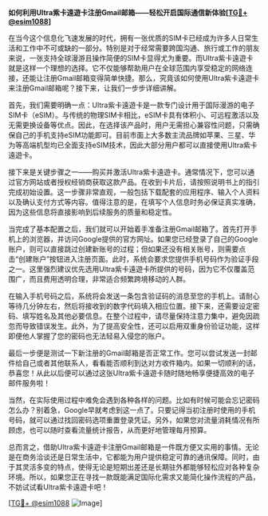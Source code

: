 **如何利用Ultra紫卡遠遊卡注册Gmail邮箱——轻松开启国际通信新体验[[TG💪+ @esim1088](https://t.me/s/esim1088)]**

在当今这个信息化飞速发展的时代，拥有一张优质的SIM卡已经成为许多人日常生活和工作中不可或缺的一部分。特别是对于经常需要跨国沟通、旅行或工作的朋友来说，一张支持全球漫游且操作简便的SIM卡显得尤为重要。而Ultra紫卡遠遊卡就是这样一个理想的选择。它不仅能够帮助用户在全球范围内享受稳定的网络连接，还能让注册Gmail邮箱变得简单快捷。那么，究竟该如何使用Ultra紫卡遠遊卡来注册Gmail邮箱呢？接下来，让我们一步步详细讲解。

首先，我们需要明确一点：Ultra紫卡遠遊卡是一款专门设计用于国际漫游的电子SIM卡（eSIM）。与传统的物理SIM卡相比，eSIM卡具有体积小、可远程激活以及无需更换设备等优点。因此，在选择该产品时，用户无需担心兼容性问题，只需确保自己的手机支持eSIM功能即可。目前市面上大多数主流品牌如苹果、三星、华为等高端机型均已全面支持eSIM技术，因此大部分用户都可以直接使用Ultra紫卡遠遊卡。

接下来是关键步骤之一——购买并激活Ultra紫卡遠遊卡。通常情况下，您可以通过官方网站或者授权经销商获取这款产品。在收到卡片后，请按照说明书上的指引完成初始设置。这一步骤非常直观，一般包括下载配套的应用程序、输入个人资料以及确认支付方式等内容。值得注意的是，在填写个人信息时务必保证真实准确，因为这些信息将直接影响到后续服务的质量和稳定性。

当完成了基本配置之后，我们就可以开始着手准备注册Gmail邮箱了。首先打开手机上的浏览器，并访问Google提供的官方网址。如果您已经登录了自己的Google账户，则可以直接跳过创建新账号的过程；但如果还没有相关账号，则需要点击“创建账户”按钮进入注册页面。此时，系统会要求您提供手机号码作为验证手段之一。这里强烈建议优先选用Ultra紫卡遠遊卡所提供的号码，因为它不仅覆盖范围广，而且费用透明合理，非常适合频繁跨境移动的人群。

在输入手机号码之后，系统将会发送一条包含验证码的消息至您的手机上。请耐心等待几分钟左右，然后将接收到的数字代码填入相应位置。接下来，还需要设定密码、填写姓名及其他必要信息。在整个过程中，请尽量保持注意力集中，避免因疏忽而导致错误发生。此外，为了提高安全性，还可以启用双重身份验证功能，这样即便他人掌握了您的密码也无法轻易入侵您的账户。

最后一步便是测试一下新注册的Gmail邮箱是否正常工作。您可以尝试发送一封邮件给自己或者其他联系人，看看能否顺利到达对方收件箱内。如果一切顺利的话，恭喜您！从此以后便可以通过这张Ultra紫卡遠遊卡随时随地畅享便捷高效的电子邮件服务啦！

当然，在实际使用过程中难免会遇到各种各样的问题。比如有时候可能会忘记密码怎么办？别着急，Google早就考虑到这一点了。只要记得当初注册时使用的手机号码，就可以通过找回密码选项重置登录凭证。另外，如果您对流量消耗情况有所顾虑，也可以随时查看流量统计报告，从而更好地管理每月预算。

总而言之，借助Ultra紫卡遠遊卡注册Gmail邮箱是一件既方便又实用的事情。无论是在商务洽谈还是日常生活中，它都能为用户提供稳定可靠的通讯保障。同时，由于其灵活多变的特点，使得无论是短期出差还是长期驻外都能够轻松应对各种复杂环境。所以，如果您正在寻找一款既能满足国际化需求又能简化操作流程的产品，不妨试试看Ultra紫卡遠遊卡吧！

[[TG💪+ @esim1088](https://t.me/s/esim1088) ![Image](https://i.postimg.cc/4NQfJmqS/Snipaste-2025-05-13-00-14-12.png)]